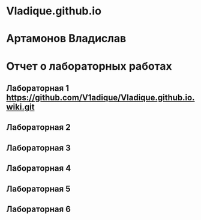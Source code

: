 # Vladique.github.io
# Артамонов Владислав
# Отчет о лабораторных работах

## Лабораторная 1 https://github.com/V1adique/Vladique.github.io.wiki.git



## Лабораторная 2

## Лабораторная 3

## Лабораторная 4

## Лабораторная 5

## Лабораторная 6
